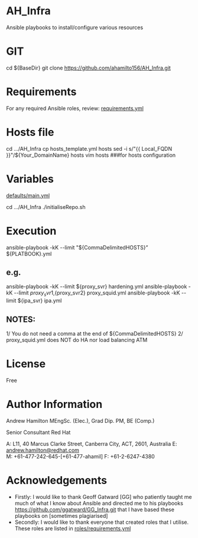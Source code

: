 # AH_Infra 
Ansible playbooks to install/configure various resources

# GIT
cd ${BaseDir}
git clone https://github.com/ahamilto156/AH_Infra.git

# Requirements
For any required Ansible roles, review:
[requirements.yml](requirements.yml)

# Hosts file
cd  .../AH_Infra
cp hosts_template.yml hosts
sed -i s/"{{ Local_FQDN }}"/${Your_DomainName} hosts
vim hosts ###for hosts configuration

#  Variables
[defaults/main.yml](defaults/main.yml)

cd  .../AH_Infra
./initialiseRepo.sh

# Execution
ansible-playbook -kK --limit "${CommaDelimitedHOSTS}” ${PLATBOOK}.yml
## e.g.  
ansible-playbook -kK --limit ${proxy_svr} hardening.yml
ansible-playbook -kK --limit ${proxy_svr1},${proxy_svr2} proxy_squid.yml
ansible-playbook -kK --limit ${ipa_svr} ipa.yml
## NOTES:
1/ You do not need a comma at the end of ${CommaDelimitedHOSTS}
2/ proxy_squid.yml does NOT do HA nor load balancing ATM

# License
Free

# Author Information
Andrew Hamilton MEngSc. (Elec.), Grad Dip. PM, BE (Comp.)

Senior Consultant
Red Hat

A: L11, 40 Marcus Clarke Street,
    Canberra City, ACT, 2601, Australia
E: andrew.hamilton@redhat.com   
M: +61-477-242-645-[+61-477-ahamil]
F: +61-2-6247-4380    

# Acknowledgements
- Firstly:
      I would like to thank Geoff Gatward [GG] who patiently taught me much of what I know about Ansible and directed
      me to his playbooks https://github.com/ggatward/GG_Infra.git that I have based these playbooks on [sometimes plagiarised]
- Secondly:
      I would like to thank everyone that created roles that I utilise. These roles are listed in [roles/requirements.yml](roles/requirements.yml) 